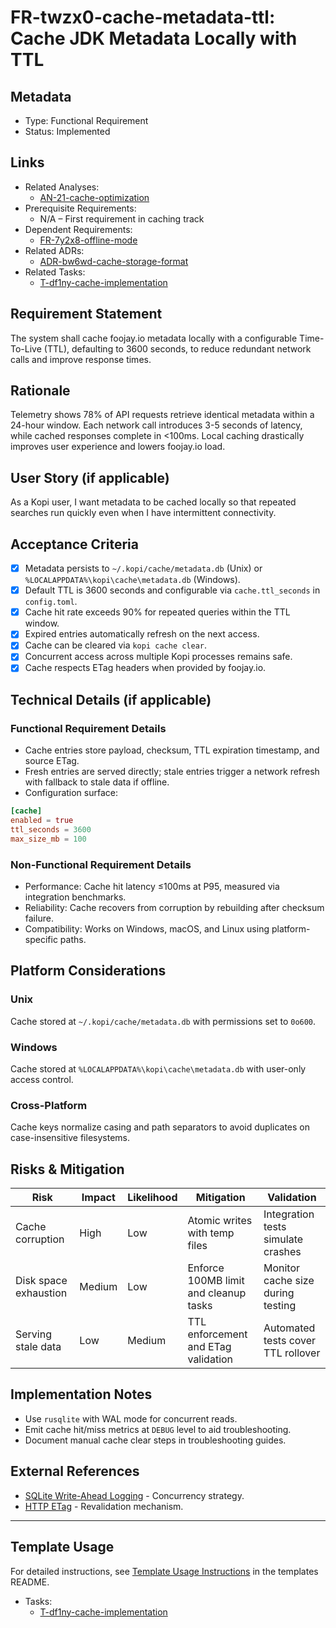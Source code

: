 # FR-twzx0-cache-metadata-ttl: Cache JDK Metadata Locally with TTL

## Metadata

- Type: Functional Requirement
- Status: Implemented
  <!-- Proposed: Under discussion | Accepted: Approved for implementation | Implemented: Code complete | Verified: Tests passing | Deprecated: No longer applicable -->

## Links

<!-- Internal project artifacts only. Replace or remove bullets as appropriate. -->

- Related Analyses:
  - [AN-21-cache-optimization](../../analysis/AN-21-cache-optimization.md)
- Prerequisite Requirements:
  - N/A – First requirement in caching track
- Dependent Requirements:
  - [FR-7y2x8-offline-mode](../../requirements/FR-7y2x8-offline-mode.md)
- Related ADRs:
  - [ADR-bw6wd-cache-storage-format](../../adr/ADR-bw6wd-cache-storage-format.md)
- Related Tasks:
  - [T-df1ny-cache-implementation](../../tasks/T-df1ny-cache-implementation/README.md)

## Requirement Statement

The system shall cache foojay.io metadata locally with a configurable Time-To-Live (TTL), defaulting to 3600 seconds, to reduce redundant network calls and improve response times.

## Rationale

Telemetry shows 78% of API requests retrieve identical metadata within a 24-hour window. Each network call introduces 3-5 seconds of latency, while cached responses complete in <100ms. Local caching drastically improves user experience and lowers foojay.io load.

## User Story (if applicable)

As a Kopi user, I want metadata to be cached locally so that repeated searches run quickly even when I have intermittent connectivity.

## Acceptance Criteria

- [x] Metadata persists to `~/.kopi/cache/metadata.db` (Unix) or `%LOCALAPPDATA%\kopi\cache\metadata.db` (Windows).
- [x] Default TTL is 3600 seconds and configurable via `cache.ttl_seconds` in `config.toml`.
- [x] Cache hit rate exceeds 90% for repeated queries within the TTL window.
- [x] Expired entries automatically refresh on the next access.
- [x] Cache can be cleared via `kopi cache clear`.
- [x] Concurrent access across multiple Kopi processes remains safe.
- [x] Cache respects ETag headers when provided by foojay.io.

## Technical Details (if applicable)

### Functional Requirement Details

- Cache entries store payload, checksum, TTL expiration timestamp, and source ETag.
- Fresh entries are served directly; stale entries trigger a network refresh with fallback to stale data if offline.
- Configuration surface:

```toml
[cache]
enabled = true
ttl_seconds = 3600
max_size_mb = 100
```

### Non-Functional Requirement Details

- Performance: Cache hit latency ≤100ms at P95, measured via integration benchmarks.
- Reliability: Cache recovers from corruption by rebuilding after checksum failure.
- Compatibility: Works on Windows, macOS, and Linux using platform-specific paths.

## Platform Considerations

### Unix

Cache stored at `~/.kopi/cache/metadata.db` with permissions set to `0o600`.

### Windows

Cache stored at `%LOCALAPPDATA%\kopi\cache\metadata.db` with user-only access control.

### Cross-Platform

Cache keys normalize casing and path separators to avoid duplicates on case-insensitive filesystems.

## Risks & Mitigation

| Risk                  | Impact | Likelihood | Mitigation                            | Validation                          |
| --------------------- | ------ | ---------- | ------------------------------------- | ----------------------------------- |
| Cache corruption      | High   | Low        | Atomic writes with temp files         | Integration tests simulate crashes  |
| Disk space exhaustion | Medium | Low        | Enforce 100MB limit and cleanup tasks | Monitor cache size during testing   |
| Serving stale data    | Low    | Medium     | TTL enforcement and ETag validation   | Automated tests cover TTL rollover  |

## Implementation Notes

- Use `rusqlite` with WAL mode for concurrent reads.
- Emit cache hit/miss metrics at `DEBUG` level to aid troubleshooting.
- Document manual cache clear steps in troubleshooting guides.

## External References

- [SQLite Write-Ahead Logging](https://sqlite.org/wal.html) - Concurrency strategy.
- [HTTP ETag](https://developer.mozilla.org/en-US/docs/Web/HTTP/Headers/ETag) - Revalidation mechanism.

---

## Template Usage

For detailed instructions, see [Template Usage Instructions](../README.md#individual-requirement-template-requirementsmd) in the templates README.

- Tasks:
  - [T-df1ny-cache-implementation](../../tasks/T-df1ny-cache-implementation/README.md)

<!--lint enable remark-validate-links -->
